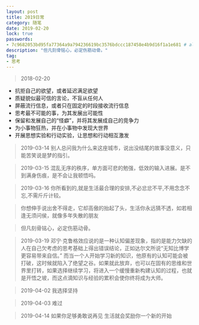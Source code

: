 ```yaml
---
layout: post
title: 2019日常
category: 随笔
date: 2019-02-20
lock: true
passwords: 
- 7c9682053bd95fa77364a9a794236619bc3576bdccc187458e4b9d16f1a1e681 # alshin
description: "但凡刻骨铭心，必定伤筋动骨。"
tag: 
- 思考
---
```


> 2018-02-20 
- 抗拒自己的欲望，或者延迟满足欲望
- 质疑貌似最可信的言论，不盲从任何人
- 屏蔽流行信息，或者只在固定的时段接收流行信息
- 思考最不可能的事，为其发展出可能性
- 保留和发展自己的“怪癖”，并将其发展成自己的竞争力
- 为小事物狂热，并在小事物中发现大世界
- 开展思想实验和行动实验，让思想和行动相互激发

> 2019-03-14
别人总问我为什么来这座城市，说出没结尾的故事没意义，只能苦笑说是梦的指引。

> 2019-03-15
混乱无序的秩序，单方面可悲的勉强，低效的输入进展。是不到满身伤痕，是不会让我顿悟吗。

> 2019-03-16
> 你所看到的,就是生活最合理的安排,不必忿忿不平,不用念念不忘,不需斤斤计较。

> 你想伸手说出舍不得走，它却高傲的抬起了头，生活你永远猜不透，如若相逢无须问侯，就像多年失散的朋友

> 但凡刻骨铭心，必定伤筋动骨。


> 2019-03-19
邓宁·克鲁格效应说的是一种认知偏差现象，指的是能力欠缺的人在自己欠考虑的思考基础上得出错误结论，正如达尔文所说“无知比博学更容易带来自信。” 而当一个人开始学习新的知识，他原有的认知可能会被打破，这时候就陷入了绝望之谷。如果就此放弃，也可以在固有的思维和世界里打转，如果选择继续学习，将进入一个缓慢重新构建认知的过程，也就是开悟之坡，而这点滴知识与经验的累积会使你终将成为大师。

> 2019-04-02
我选择坚持

> 2019-04-03
难过

> 2019-04-14
如果你足够勇敢说再见 生活就会奖励你一个新的开始
